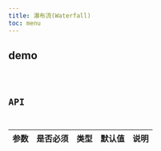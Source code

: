 ```yaml
---
title: 瀑布流(Waterfall)
toc: menu
---
```


## demo

<code src="@/components/waterfall/demo/demo.tsx" />

## API

| 参数 | 是否必须 | 类型 | 默认值 | 说明 |
| :--- | :------- | :--- | :----- | :--- |

